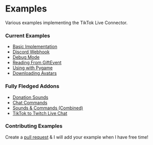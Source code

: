 Examples
======
Various examples implementing the TikTok Live Connector.

### Current Examples

- [Basic Implementation](basic.py)
- [Discord Webhook](discord.py)
- [Debug Mode](debug.py)
- [Reading From GiftEvent](gifts.py)
- [Using with Pygame](pygame.py)
- [Downloading Avatars](avatars.py)

### Fully Fledged Addons

- [Donation Sounds](DonationSounds)
- [Chat Commands](TextCommandSystem)
- [Sounds & Commands (Combined)](SoundsAndCommands)
- [TikTok to Twitch Live Chat](TwitchLiveChat)

### Contributing Examples

Create a [pull request](https://github.com/isaackogan/TikTok-Live-Connector/pulls) & I will add your example when I have free time!
